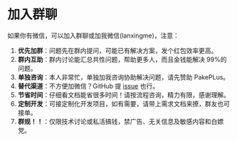 # 加入群聊

如果你有微信，可以加入群聊或加我微信(lanxingme)，注意：

1. **优先加群**：问题先在群内提问，可能已有解决方案，发个红包效率更高。
2. **群内互助**：群内讨论能汇总共性问题，帮助更多人，而且金钱能解决 99%的问题。
3. **单独咨询**：本人非常忙，单独加我咨询协助解决问题，请先赞助 PakePLus。
4. **替代渠道**：不方便加微信？GitHub 提 [issue](https://github.com/Sjj1024/PakePlus/issues) 也行。
5. **节省时间**：仔细看文档能省很多时间！请按流程咨询，精力有限，感谢理解。
6. **定制开发**：可接定制化开发项目，如有需要，请带上需求文档来撩，群友也可接单。
7. **群规！！**：仅限技术讨论或私活搞钱，禁广告、无关信息及敏感内容和白嫖党。
   <Qun />

<script setup>
import Qun from '../components/qun.vue'
</script>
